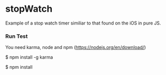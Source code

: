 # stopWatch

Example of a stop watch timer similiar to that found on the iOS in pure JS.

### Run Test

You need karma, node and npm (https://nodejs.org/en/download/)

$ npm install -g karma

$ npm install



